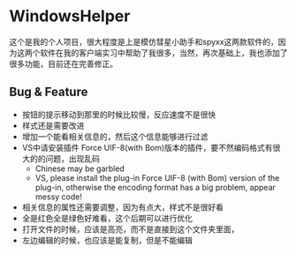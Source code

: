 ﻿# WindowsHelper

这个是我的个人项目，很大程度是上是模仿彗星小助手和spyxx这两款软件的，因为这两个软件在我的客户端实习中帮助了我很多，当然，再次基础上，我也添加了很多功能，目前还在完善修正。

## Bug & Feature

- 按钮的提示移动到那里的时候比较慢，反应速度不是很快
- 样式还是需要改进
- 增加一个能看相关信息的，然后这个信息能够进行过滤
- VS中请安装插件 Force UIF-8(with Bom)版本的插件，要不然编码格式有很大的的问题，出现乱码
    - Chinese may be garbled
    - VS, please install the plug-in Force UIF-8 (with Bom) version of the plug-in, otherwise the encoding format has a big problem, appear messy code!
- 相关信息的属性还需要调整，因为有点大，样式不是很好看
- 全是红色全是绿色好难看，这个后期可以进行优化
- 打开文件的时候，应该是高亮，而不是直接到这个文件夹里面，
- 左边编辑的时候，也应该是能复制，但是不能编辑
